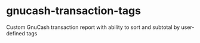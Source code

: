 # gnucash-transaction-tags
Custom GnuCash transaction report with ability to sort and subtotal by user-defined tags
